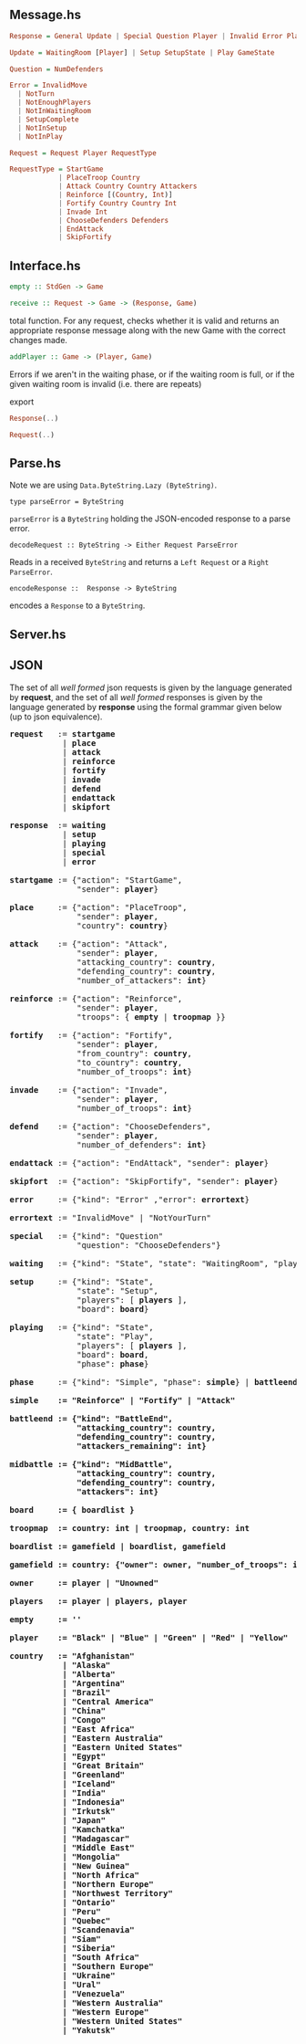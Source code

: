 
## Message.hs
```hs
Response = General Update | Special Question Player | Invalid Error Player
```
```hs
Update = WaitingRoom [Player] | Setup SetupState | Play GameState
```
```hs
Question = NumDefenders
```
```hs
Error = InvalidMove
  | NotTurn
  | NotEnoughPlayers
  | NotInWaitingRoom
  | SetupComplete
  | NotInSetup
  | NotInPlay
```

```hs
Request = Request Player RequestType
```

```hs
RequestType = StartGame
            | PlaceTroop Country
            | Attack Country Country Attackers
            | Reinforce [(Country, Int)]
            | Fortify Country Country Int
            | Invade Int
            | ChooseDefenders Defenders
            | EndAttack
            | SkipFortify
```

## Interface.hs

```hs
empty :: StdGen -> Game
```

```hs
receive :: Request -> Game -> (Response, Game)
```
total function. For any request, checks whether it is valid and returns an
appropriate response message along with the new Game with the correct changes made.

```hs
addPlayer :: Game -> (Player, Game)
```
Errors if we aren't in the waiting phase, or if the waiting room is full, or if
the given waiting room is invalid (i.e. there are repeats)

export

```hs
Response(..)
```

```hs
Request(..)
```

## Parse.hs
Note we are using `Data.ByteString.Lazy (ByteString)`.

```
type parseError = ByteString
```
`parseError` is a `ByteString` holding the JSON-encoded response to a parse error.

```
decodeRequest :: ByteString -> Either Request ParseError
```
Reads in a received `ByteString` and returns a `Left Request` or a `Right ParseError`.

```
encodeResponse ::  Response -> ByteString
```
encodes a `Response` to a `ByteString`.

## Server.hs

## JSON
The set of all *well formed* json requests is given by the language generated by **request**, and the set of all *well formed* responses is given by the language generated by **response** using the formal grammar given below (up to json equivalence).

<pre>
<b>request</b>   := <b>startgame</b>
           | <b>place</b>
           | <b>attack</b>
           | <b>reinforce</b>
           | <b>fortify</b>
           | <b>invade</b>
           | <b>defend</b>
           | <b>endattack</b>
           | <b>skipfort</b>

<b>response</b>  := <b>waiting</b>
           | <b>setup</b>
           | <b>playing</b>
           | <b>special</b>
           | <b>error</b>

<b>startgame</b> := {"action": "StartGame",
              "sender": <b>player</b>}

<b>place</b>     := {"action": "PlaceTroop",
              "sender": <b>player</b>,
              "country": <b>country</b>}

<b>attack</b>    := {"action": "Attack",
              "sender": <b>player</b>,
              "attacking_country": <b>country</b>,
              "defending_country": <b>country</b>,
              "number_of_attackers": <b>int</b>}

<b>reinforce</b> := {"action": "Reinforce",
              "sender": <b>player</b>,
              "troops": { <b>empty</b> | <b>troopmap</b> }}

<b>fortify</b>   := {"action": "Fortify",
              "sender": <b>player</b>,
              "from_country": <b>country</b>,
              "to_country": <b>country</b>,
              "number_of_troops": <b>int</b>}

<b>invade</b>    := {"action": "Invade",
              "sender": <b>player</b>,
              "number_of_troops": <b>int</b>}

<b>defend</b>    := {"action": "ChooseDefenders",
              "sender": <b>player</b>,
              "number_of_defenders": <b>int</b>}

<b>endattack</b> := {"action": "EndAttack", "sender": <b>player</b>}

<b>skipfort</b>  := {"action": "SkipFortify", "sender": <b>player</b>}

<b>error</b>     := {"kind": "Error" ,"error": <b>errortext</b>}

<b>errortext</b> := "InvalidMove" | "NotYourTurn"

<b>special</b>   := {"kind": "Question"
              "question": "ChooseDefenders"}

<b>waiting</b>   := {"kind": "State", "state": "WaitingRoom", "players": [ <b>empty</b> | <b>players</b> ]}

<b>setup</b>     := {"kind": "State",
              "state": "Setup",
              "players": [ <b>players</b> ],
              "board": <b>board</b>}

<b>playing</b>   := {"kind": "State",
              "state": "Play",
              "players": [ <b>players</b> ],
              "board": <b>board</b>,
              "phase": <b>phase</b>}

<b>phase</b>     := {"kind": "Simple", "phase": <b>simple</b>} | <b>battleend</b> | <b>midbattle<b>

<b>simple</b>    := "Reinforce" | "Fortify" | "Attack"

<b>battleend</b> := {"kind": "BattleEnd",
              "attacking_country": <b>country</b>,
              "defending_country": <b>country</b>,
              "attackers_remaining": <b>int</b>}

<b>midbattle<b> := {"kind": "MidBattle",
              "attacking_country": <b>country</b>,
              "defending_country": <b>country</b>,
              "attackers": <b>int</b>}

<b>board</b>     := { <b>boardlist</b> }

<b>troopmap</b>  := <b>country</b>: <b>int</b> | <b>troopmap</b>, <b>country</b>: <b>int</b>

<b>boardlist</b> := <b>gamefield</b> | <b>boardlist</b>, <b>gamefield</b>

<b>gamefield</b> := <b>country</b>: {"owner": <b>owner</b>, "number_of_troops": <b>int</b>}

<b>owner</b>     := <b>player</b> | "Unowned"

<b>players</b>   := <b>player</b> | <b>players</b>, <b>player</b>

<b>empty</b>     := ''

<b>player</b>    := "Black" | "Blue" | "Green" | "Red" | "Yellow"

<b>country</b>   := "Afghanistan"
           | "Alaska"
           | "Alberta"
           | "Argentina"
           | "Brazil"
           | "Central America"
           | "China"
           | "Congo"
           | "East Africa"
           | "Eastern Australia"
           | "Eastern United States"
           | "Egypt"
           | "Great Britain"
           | "Greenland"
           | "Iceland"
           | "India"
           | "Indonesia"
           | "Irkutsk"
           | "Japan"
           | "Kamchatka"
           | "Madagascar"
           | "Middle East"
           | "Mongolia"
           | "New Guinea"
           | "North Africa"
           | "Northern Europe"
           | "Northwest Territory"
           | "Ontario"
           | "Peru"
           | "Quebec"
           | "Scandenavia"
           | "Siam"
           | "Siberia"
           | "South Africa"
           | "Southern Europe"
           | "Ukraine"
           | "Ural"
           | "Venezuela"
           | "Western Australia"
           | "Western Europe"
           | "Western United States"
           | "Yakutsk"
</pre>
